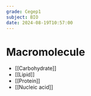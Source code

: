 ```yaml
---
grade: Cegep1
subject: BIO
date: 2024-08-19T10:57:00
---
```


# Macromolecule

- [[Carbohydrate]]
- [[Lipid]]
- [[Protein]]
- [[Nucleic acid]]